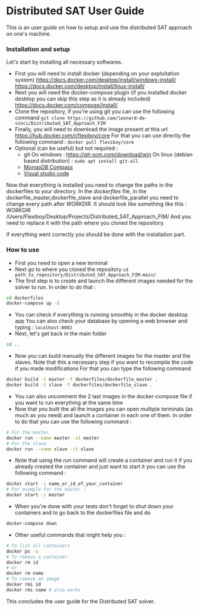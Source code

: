 # Distributed SAT User Guide
This is an user guide on how to setup and use the distributed SAT approach on one's machine.
### Installation and setup
Let's start by installing all necessary softwares.
- First you will need to install docker (depending on your exploitation system)
https://docs.docker.com/desktop/install/windows-install/
https://docs.docker.com/desktop/install/linux-install/
- Next you will need the docker-compose plugin (if you installed docker desktop you can skip this step as it is already included)
https://docs.docker.com/compose/install/
- Clone the repository, if you're using git you can use the following command
```git clone https://github.com/leonard-de-vinci/Distributed_SAT_Approach_FIM ```
- Finally, you will need to download the image present at this url https://hub.docker.com/r/flexiboy/core
For that you can use directly the following command : ```docker pull flexiboy/core```
- Optional (can be useful) but not required :
    - git
 On windows : https://git-scm.com/download/win
 On linux (debian based distribution) :
```sudo apt install git-all```
    - [MongoDB Compass]
    - [Visual studio code]

Now that everything is installed you need to change the paths in the dockerfiles to your directory.
In the _dockerfiles_ file, in the dockerfile\_master,dockerfile\_slave and dockerfile\_parallel you need to change every path after _WORKDIR_.
It should look like something like this :
WORKDIR /Users/Flexiboy/Desktop/Projects/Distributed_SAT_Approach_FIM/
And you need to replace it with the path where you cloned the repository.

If everything went correctly you should be done with the installation part.

### How to use

- First you need to open a new terminal
- Next go to where you cloned the repository
```cd path_to_repository/Distributed_SAT_Approach_FIM-main/ ```
- The first step is to create and launch the different images needed for the solver to run. In order to do that :
```sh
cd dockerfiles
docker-compose up -d
```
- You can check if everything is running smoothly in the docker desktop app
You can also check your database by opening a web browser and typing : ```localhost:8082```
- Next, let's get back in the main folder
```sh
cd ..
```

- Now you can build manually the different images for the master and the slaves.
Note that this a necessary step if you want to recompile the code if you made modifications
For that you can type the following command
```sh
docker build -t master -f dockerfiles/dockerfile_master .
docker build -t slave -f dockerfiles/dockerfile_slave .
```
- You can also uncomment the 2 last images in the docker-compose file  if you want to run everything at the same time
- Now that you built the all the images you can open multiple terminals (as much as you need) and launch a container in each one of them. In order to do that you can use the following command :
```sh
# For the master
docker run --name master -it master
# For the slave
docker run --name slave -it slave
```
- Note that using the _run_ command will create a container and run it if you already created the container and just want to start it you can use the following command :
```sh
docker start -i name_or_id_of_your_container
# For example for the master :
docker start -i master
```
- When you're done with your tests don't forget to shut down your containers and to go back to the dockerfiles file and do
```sh
docker-compose down
```
- Other useful commands that might help you :
```sh
# To list all containers
docker ps -a
# To remove a container
docker rm id
# or 
docker rm name
# To remove an image
docker rmi id
docker rmi name # also works
```

This concludes the user guide for the Distributed SAT solver.

[//]: # (These are reference links used in the body of this note and get stripped out when the markdown processor does its job. There is no need to format nicely because it shouldn't be seen. Thanks SO - http://stackoverflow.com/questions/4823468/store-comments-in-markdown-syntax)

   [MongoDB Compass]: https://www.mongodb.com/try/download/compass
   [Visual studio code]: https://code.visualstudio.com/


